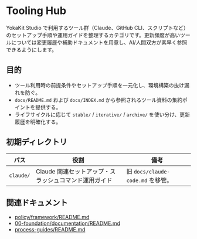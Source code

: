 # Tooling Hub

YokaKit Studio で利用するツール群（Claude、GitHub CLI、スクリプトなど）のセットアップ手順や運用ガイドを整理するカテゴリです。更新頻度が高いツールについては変更履歴や補助ドキュメントを用意し、AI/人間双方が素早く参照できるようにします。

## 目的
- ツール利用時の前提条件やセットアップ手順を一元化し、環境構築の抜け漏れを防ぐ。
- `docs/README.md` および `docs/INDEX.md` から参照されるツール資料の集約ポイントを提供する。
- ライフサイクルに応じて `stable/` / `iterative/` / `archive/` を使い分け、更新履歴を明確化する。

## 初期ディレクトリ
| パス | 役割 | 備考 |
|------|------|------|
| `claude/` | Claude 関連セットアップ・スラッシュコマンド運用ガイド | 旧 `docs/claude-code.md` を移管。 |

## 関連ドキュメント
- [policy/framework/README.md](../policy/framework/README.md)
- [00-foundation/documentation/README.md](../00-foundation/documentation/README.md)
- [process-guides/README.md](../process-guides/README.md)
